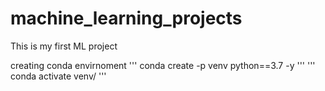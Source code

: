 # machine_learning_projects
This is my first ML project


creating conda envirnoment 
''' 
conda create -p venv python==3.7 -y
'''
'''
conda activate venv/
'''